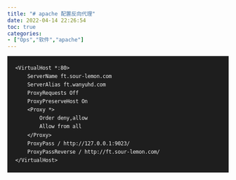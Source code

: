 ```yaml
---
title: "# apache 配置反向代理"
date: 2022-04-14 22:26:54
toc: true
categories:
- ["Ops","软件","apache"]
---
```


<?xml version="1.0" encoding="UTF-8"?>
<!DOCTYPE html PUBLIC "-//W3C//DTD XHTML 1.0 Transitional//EN" "http://www.w3.org/TR/xhtml1/DTD/xhtml1-transitional.dtd">
<html><head><meta http-equiv="Content-Type" content="text/html; charset=UTF-8"/><meta name="exporter-version" content="Evernote Mac 9.5.17 (466078)"/><meta name="keywords" content="lamp-apache"/><meta name="altitude" content="67.24999237060547"/><meta name="author" content="多厘"/><meta name="created" content="2019-11-26 16:05:32 +0000"/><meta name="latitude" content="36.68240356445312"/><meta name="longitude" content="117.1116588397848"/><meta name="source" content="desktop.mac"/><meta name="updated" content="2019-11-26 16:05:42 +0000"/><meta name="content-class" content="yinxiang.markdown"/><title># apache 配置反向代理</title></head><body><div style="font-size: 14px; margin: 0; padding: 0; width: 100%;"><pre style="line-height: 160%; box-sizing: content-box; border: 0; border-radius: 0; margin: 2px 0 8px; background-color: #f5f7f8;"><code style="display: block; overflow-x: auto; background: #1e1e1e; line-height: 160%; box-sizing: content-box; border: 0; border-radius: 0; letter-spacing: -.3px; padding: 18px; color: #f4f4f4; white-space: pre-wrap;">&lt;VirtualHost *:80&gt;
    ServerName ft.sour-lemon.com
    ServerAlias ft.wanyuhd.com
    ProxyRequests Off
    ProxyPreserveHost On
    &lt;Proxy *&gt;
        Order deny,allow
        Allow from all
    &lt;/Proxy&gt;
    ProxyPass / http://127.0.0.1:9023/
    ProxyPassReverse / http://ft.sour-lemon.com/
&lt;/VirtualHost&gt;
</code></pre>
</div><center style="display:none !important;visibility:collapse !important;height:0 !important;white-space:nowrap;width:100%;overflow:hidden">%0A%0A%60%60%60%0A%3CVirtualHost%20*%3A80%3E%0A%20%20%20%20ServerName%20ft.sour-lemon.com%0A%20%20%20%20ServerAlias%20ft.wanyuhd.com%0A%20%20%20%20ProxyRequests%20Off%0A%20%20%20%20ProxyPreserveHost%20On%0A%20%20%20%20%3CProxy%20*%3E%0A%20%20%20%20%20%20%20%20Order%20deny%2Callow%0A%20%20%20%20%20%20%20%20Allow%20from%20all%0A%20%20%20%20%3C%2FProxy%3E%0A%20%20%20%20ProxyPass%20%2F%20http%3A%2F%2F127.0.0.1%3A9023%2F%0A%20%20%20%20ProxyPassReverse%20%2F%20http%3A%2F%2Fft.sour-lemon.com%2F%0A%3C%2FVirtualHost%3E%0A%60%60%60%0A%0A</center></body></html>

